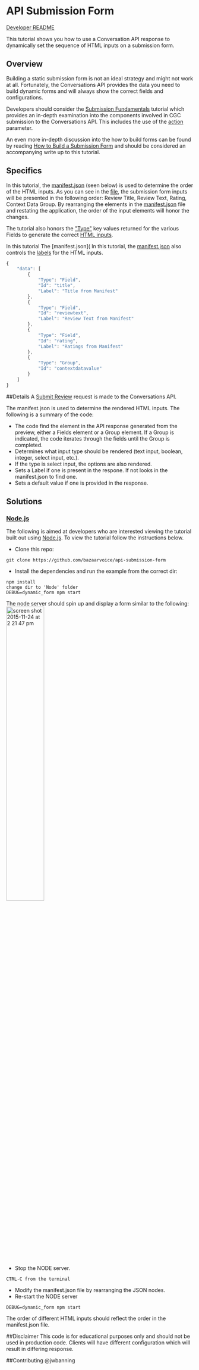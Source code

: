 # API Submission Form

[Developer README](/Contributing.md)

This tutorial shows you how to use a Conversation API response to dynamically set the sequence of HTML inputs on a submission form.

## Overview
Building a static submission form is not an ideal strategy and might not work at all. Fortunately, the Conversations API provides the data you need to build dynamic forms and will always show the correct fields and configurations.

Developers should consider the [Submission Fundamentals](https://developer.bazaarvoice.com/apis/conversations/tutorials/submission_fundamentals) tutorial which provides an in-depth examination into the components involved in CGC submission to the Conversations API. This includes the use of the [action](https://developer.bazaarvoice.com/apis/conversations/tutorials/submission_fundamentals#the-action-parameter-and-the-submission-process) parameter. 

An even more in-depth discussion into the how to build forms can be found by reading [How to Build a Submission Form](https://developer.bazaarvoice.com/apis/conversations/tutorials/How_to_Build_a_Submission_Form) and should be considered an accompanying write up to this tutorial. 

## Specifics
In this tutorial, the [manifest.json](https://github.com/bazaarvoice/api-submission-form/blob/master/Node/public/manifest.json) (seen below) is used to determine the order of the HTML inputs. As you can see in the [file](https://github.com/bazaarvoice/api-submission-form/blob/master/Node/public/manifest.json), the submission form inputs will be presented in the following order: Review Title, Review Text, Rating, Context Data Group. By rearranging the elements in the [manifest.json](/public/manifest.json) file and restating the application, the order of the input elements will honor the changes. 

The tutorial also honors the ["Type"](https://developer.bazaarvoice.com/apis/conversations/tutorials/input_types) key values returned for the various Fields to generate the correct [HTML inputs](https://github.com/bazaarvoice/api-submission-form/blob/master/routes/index.js#L61).

In this tutorial The [manifest.json](
In this tutorial, the [manifest.json](https://github.com/bazaarvoice/api-submission-form/blob/master/Node/public/manifest.json) also controls the [labels](/routes/index.js#L102) for the HTML inputs.

```javascript
{
    "data": [
        {
            "Type": "Field",
            "Id": "title",
            "Label": "Title from Manifest"
        },
        {
            "Type": "Field",
            "Id": "reviewtext",
            "Label": "Review Text from Manifest"
        },
        {
            "Type": "Field",
            "Id": "rating",
            "Label": "Ratings from Manifest"
        },
        {
            "Type": "Group",
            "Id": "contextdatavalue"
        }
    ]
}
```

##Details
A <a href="https://developer.bazaarvoice.com/docs/read/conversations/reviews/submit">Submit Review</a> request is made to the Conversations API. 

The manifest.json is used to determine the rendered HTML inputs. The following is a summary of the code:
- The code find the element in the API response generated from the preview, either a Fields element or a Group element. If a Group is indicated, the code iterates through the fields until the Group is completed.  
- Determines what input type should be rendered (text input, boolean, integer, select input, etc.).
- If the type is select input, the options are also rendered.
- Sets a Label if one is present in the respone. If not looks in the manifest.json to find one.
- Sets a default value if one is provided in the response.

## Solutions

### [Node.js](https://github.com/bazaarvoice/api-submission-form/tree/master/Node.js)

The following is aimed at developers who are interested viewing the tutorial built out using [Node.js](https://nodejs.org/en/). To view the tutorial follow the instructions below. 

- Clone this repo:
```
git clone https://github.com/bazaarvoice/api-submission-form
```

- Install the dependencies and run the example from the correct dir:
```
npm install
change dir to 'Node' folder
DEBUG=dynamic_form npm start
```

The node server should spin up and display a form similar to the following: 
<img width="45%" alt="screen shot 2015-11-24 at 2 21 47 pm" src="https://cloud.githubusercontent.com/assets/2584258/11379695/48dc6440-92b7-11e5-93b3-d3d62a3011e0.png">

- Stop the NODE server.
```
CTRL-C from the terminal
```

- Modify the manifest.json file by rearranging the JSON nodes.
- Re-start the NODE server
```
DEBUG=dynanic_form npm start
```
The order of different HTML inputs should reflect the order in the manifest.json file.

##Disclaimer
This code is for educational purposes only and should not be used in production code. Clients will have different configuration which will result in differing response. 

##Contributing
@jwbanning
